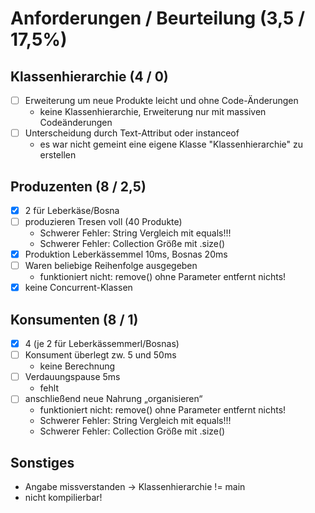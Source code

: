 # Anforderungen / Beurteilung (3,5 / 17,5%)

## Klassenhierarchie (4 / 0)
- [ ] Erweiterung um neue Produkte leicht und ohne Code-Änderungen
    - keine Klassenhierarchie, Erweiterung nur mit massiven Codeänderungen 
- [ ] Unterscheidung durch Text-Attribut oder instanceof
    - es war nicht gemeint eine eigene Klasse "Klassenhierarchie" zu erstellen

## Produzenten (8 / 2,5)
- [x] 2 für Leberkäse/Bosna
- [ ] produzieren  Tresen voll (40 Produkte)
    - Schwerer Fehler: String Vergleich mit equals!!! 
    - Schwerer Fehler: Collection Größe mit .size()
- [x] Produktion Leberkässemmel 10ms, Bosnas 20ms
- [ ] Waren beliebige Reihenfolge ausgegeben
    - funktioniert nicht: remove() ohne Parameter entfernt nichts!
- [x] keine Concurrent-Klassen

## Konsumenten (8 / 1)
- [x] 4 (je 2 für Leberkässemmerl/Bosnas)
- [ ] Konsument überlegt zw. 5 und 50ms
    - keine Berechnung
- [ ] Verdauungspause 5ms
    - fehlt
- [ ] anschließend neue Nahrung „organisieren“
    - funktioniert nicht: remove() ohne Parameter entfernt nichts!
    - Schwerer Fehler: String Vergleich mit equals!!! 
    - Schwerer Fehler: Collection Größe mit .size()

## Sonstiges
- Angabe missverstanden -> Klassenhierarchie != main
- nicht kompilierbar!

